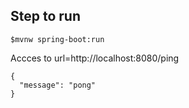 ## Step to run
```
$mvnw spring-boot:run
```

Accces to url=http://localhost:8080/ping
```
{
  "message": "pong"
}
```